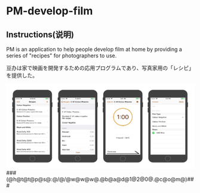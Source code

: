 # PM-develop-film

## Instructions(说明)
PM is an application to help people develop film at home by providing a series of "recipes" for photographers to use.

豆办は家で映画を開発するための応用プログラムであり、写真家用の「レシピ」を提供した。 


![](https://github.com/NWApplication/PM-develop-film/blob/master/preview.png)
###(@h@t@t@p@s@:@/@/@w@w@w@.@b@a@d@1@2@0@.@c@o@m@)###

